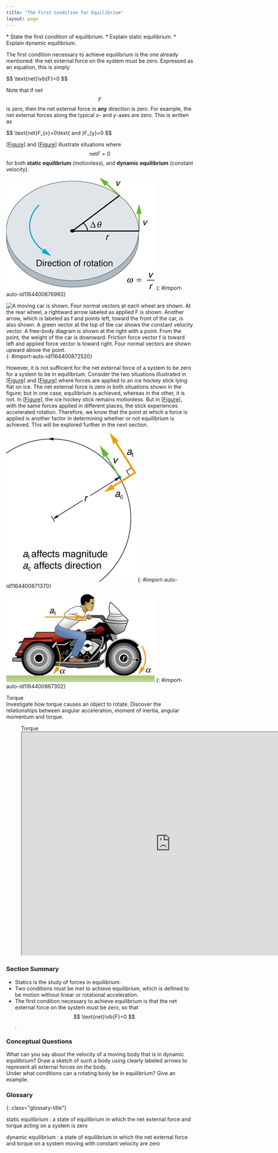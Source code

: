 ```yaml
---
title: "The First Condition for Equilibrium"
layout: page
---
```



<div class="abstract" markdown="1">
* State the first condition of equilibrium.
* Explain static equilibrium.
* Explain dynamic equilibrium.

</div>

The first condition necessary to achieve equilibrium is the one already
mentioned: the net external force on the system must be zero. Expressed as an
equation, this is simply

<div class="equation" id="eip-6">
 $$ \text{net}\vb{F}=0 $$
</div>

Note that if net $$ F $$ is zero, then the net external force in **any**
direction is zero. For example, the net external forces along the typical *x*-
and *y*-axes are zero. This is written as

<div class="equation" id="eip-180">
 $$ \text{net}F_{x}=0\text{ and }F_{y}=0 $$
</div>

[[Figure]](#import-auto-id1164400876993)
and [[Figure]](#import-auto-id1164400872520) illustrate situations where $$
\text{net}F=0 $$ for both **static equilibrium** (motionless), and **dynamic equilibrium**
(constant velocity).

![In the figure, a stationary man is standing on the ground. His feet are at a distance apart. His hands are at his waist. The left side is labeled as net F is equal to zero. At the right side a free body diagram is shown with one point and two arrows, one vertically upward labeled as N and another vertically downward labeled as W, from the point.](../resources/Figure_10_01_01a.jpg "This motionless person is in static equilibrium. The forces acting on him add up to zero. Both forces are vertical in this case.")
{: #import-auto-id1164400876993}

![A moving car is shown. Four normal vectors at each wheel are shown. At the rear wheel, a rightward arrow labeled as applied F is shown. Another arrow, which is labeled as f and points left, toward the front of the car, is also shown. A green vector at the top of the car shows the constant velocity vector. A free-body diagram is shown at the right with a point. From the point, the weight of the car is downward. Friction force vector f is toward left and applied force vector is toward right. Four normal vectors are shown upward above the point.](../resources/Figure_10_01_02a.jpg "This car is in dynamic equilibrium because it is moving at constant velocity. There are horizontal and vertical forces, but the net external force in any direction is zero. The applied force  \( F_{\text{app}} \)  between the tires and the road is balanced by air friction, and the weight of the car is supported by the normal forces, here shown to be equal for all four tires.&#10;             ")
{: #import-auto-id1164400872520}

However, it is not sufficient for the net external force of a system to be zero
for a system to be in equilibrium. Consider the two situations illustrated
in [[Figure]](#import-auto-id1164400871370)
and [[Figure]](#import-auto-id1164400867302) where forces are applied to an ice
hockey stick lying flat on ice. The net external force is zero in both
situations shown in the figure; but in one case, equilibrium is achieved,
whereas in the other, it is not. In [[Figure]](#import-auto-id1164400871370),
the ice hockey stick remains motionless. But
in [[Figure]](#import-auto-id1164400867302), with the same forces applied in
different places, the stick experiences accelerated rotation. Therefore, we know
that the point at which a force is applied is another factor in determining
whether or not equilibrium is achieved. This will be explored further in the
next section.

![A hockey stick is shown. At the middle point of the stick, two red colored force vectors are shown one pointing to the right and the other to the left. The line of action of the two forces is the same. The top of the figure is labeled as net force F is equal to zero. At the lower right side the free body diagram, a point with two horizontal vectors, each labeled F and directed away from the point, is shown.](../resources/Figure_10_01_03a.jpg "An ice hockey stick lying flat on ice with two equal and opposite horizontal forces applied to it. Friction is negligible, and the gravitational force is balanced by the support of the ice (a normal force). Thus, \( \text{net }F=0 \) . Equilibrium is achieved, which is static equilibrium in this case.&#10;      ")
{: #import-auto-id1164400871370}

![A hockey stick is shown. The two force vectors acting on the hockey stick are shown, one pointing to the right and the other to the left. The lines of action of the two forces are different. Each vector is labeled as F. At the top and the bottom of the stick there are two circular arrows, showing the clockwise direction of the rotation. At the lower right side the free body diagram, a point with two horizontal vectors, each labeled F and directed away from the point, is shown.](../resources/Figure_10_01_04a.jpg "The same forces are applied at other points and the stick rotates&#x2014;in fact, it experiences an accelerated rotation. Here \( \text{net }F=0 \) but the system is not at equilibrium. Hence, the \( \text{net }F=0 \) is a necessary&#x2014;but not sufficient&#x2014;condition for achieving equilibrium.")
{: #import-auto-id1164400867302}

<div class="note" data-label="PhET Exploration" markdown="1">
<div class="title">
 Torque
</div>
Investigate how torque causes an object to rotate. Discover the relationships between angular acceleration, moment of inertia, angular momentum and torque.

<figure markdown="1">
<figcaption>
Torque
</figcaption>
<iframe src="https://phet.colorado.edu/sims/cheerpj/rotation/latest/rotation.
html?simulation=torque" width="800" height="600"
allowfullscreen></iframe>
</figure>
</div>

### Section Summary

* Statics is the study of forces in
  equilibrium.
* Two conditions must be met to achieve
  equilibrium, which is defined to be motion without linear or rotational
  acceleration.
* The first condition necessary to achieve
  equilibrium is that the net external force on the system must be zero, so that
 $$ \text{net}\vb{F}=0 $$.

### Conceptual Questions

<div class="exercise" data-element-type="conceptual-questions">
<div class="problem" markdown="1">
What can you say about the velocity of a moving body that is in dynamic equilibrium? Draw a sketch of such a body using clearly labeled arrows to represent all external forces on the body.

</div>
</div>

<div class="exercise" data-element-type="conceptual-questions">
<div class="problem" markdown="1">
Under what conditions can a rotating body be in equilibrium? Give an example.

</div>
</div>

<div class="glossary" markdown="1">

### Glossary
{: class="glossary-title"}

static equilibrium
: a state of equilibrium in which the net external force and torque acting on a
system is zero


dynamic equilibrium
: a state of equilibrium in which the net external force and torque on a system
moving with constant velocity are zero


</div>
